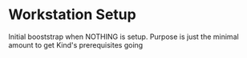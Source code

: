 # Workstation Setup

Initial booststrap when NOTHING is setup.  Purpose is just the minimal amount to get Kind's prerequisites going